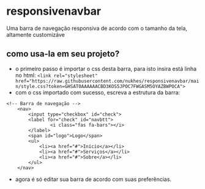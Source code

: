 # responsivenavbar
Uma barra de navegação responsiva de acordo com o tamanho da tela, altamente customizáve
## como usa-la em seu projeto?
- o primeiro passo é importar o css desta barra, para isto insira está linha no html: 
```<link rel="stylesheet" href="https://raw.githubusercontent.com/nukhes/responsivenavbar/main/style.css?token=GHSAT0AAAAAACBD3KOS5JPOC7FWGASM5OYAZBWPOCA">```
- com o css importado com sucesso, escreva a estrutura da barra: 
```    
<!-- Barra de navegação -->
    <nav>
        <input type="checkbox" id="check">
        <label for="check" id="navbtt">
                <i class="fas fa-bars"></i>
        </label>
        <span id="logo">Logo</span>
        <ul>
            <li><a href="#">Início</a></li>
            <li><a href="#">Serviços</a></li>
            <li><a href="#">Sobre</a></li>
        </ul>
    </nav>
```
- agora é só editar sua barra de acordo com suas preferências.
